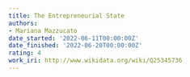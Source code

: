 ```yaml
---
title: The Entrepreneurial State
authors:
- Mariana Mazzucato
date_started: '2022-06-11T00:00:00Z'
date_finished: '2022-06-20T00:00:00Z'
rating: 4
work_iri: http://www.wikidata.org/wiki/Q25345736
---
```


